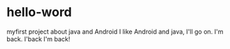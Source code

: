 # hello-word
myfirst project about java and Android
I like Android and java, I'll go on.
I'm back.
I'back
I'm back!
